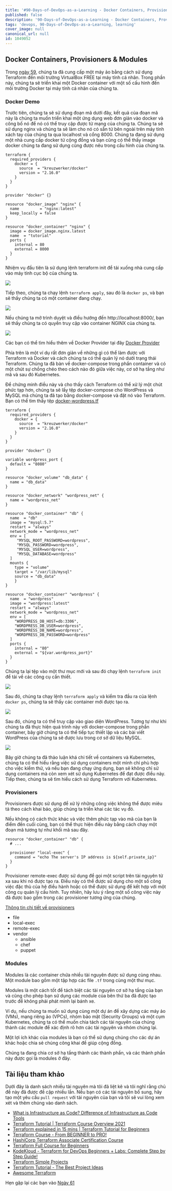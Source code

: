 ```yaml
---
title: '#90-Days-of-DevOps-as-a-Learning - Docker Containers, Provisioners & Modules - Ngày 60'
published: false
description: '90-Days-of-DevOps-as-a-Learning - Docker Containers, Provisioners & Modules'
tags: 'devops, 90-Days-of-DevOps-as-a-Learning, learning'
cover_image: null
canonical_url: null
id: 1049052
---
```

## Docker Containers, Provisioners & Modules

Trong [ngày 59](day59.md), chúng ta đã cung cấp một máy ảo bằng cách sử dụng Terraform đến môi trường VirtualBox FREE tại máy tính cá nhân. Trong phần này, chúng ta sẽ triển khai một Docker container với một số cấu hình đến môi trường Docker tại máy tính cá nhân của chúng ta.

### Docker Demo

Trước tiên, chúng ta sẽ sử dụng đoạn mã dưới đây, kết quả của đoạn mã này là chúng ta muốn triển khai một ứng dụng web đơn giản vào docker và công bố nó để nó có thể truy cập được từ mạng của chúng ta. Chúng ta sẽ sử dụng nginx và chúng ta sẽ làm cho nó có sẵn từ bên ngoài trên máy tính xách tay của chúng ta qua localhost và cổng 8000. Chúng ta đang sử dụng một nhà cung cấp docker từ cộng đồng và bạn cũng có thể thấy image docker chúng ta đang sử dụng cũng được nêu trong cấu hình của chúng ta.

```
terraform {
  required_providers {
    docker = {
      source  = "kreuzwerker/docker"
      version = "2.16.0"
    }
  }
}

provider "docker" {}

resource "docker_image" "nginx" {
  name         = "nginx:latest"
  keep_locally = false
}

resource "docker_container" "nginx" {
  image = docker_image.nginx.latest
  name  = "tutorial"
  ports {
    internal = 80
    external = 8000
  }
}
```

Nhiệm vụ đầu tiên là sử dụng lệnh terraform init để tải xuống nhà cung cấp vào máy tính cục bộ của chúng ta.

![](../../Days/Images/Day60_IAC1.png)

Tiếp theo, chúng ta chạy lệnh `terraform apply`, sau đó là `docker ps`, và bạn sẽ thấy chúng ta có một container đang chạy.

![](../../Days/Images/Day60_IAC2.png)

Nếu chúng ta mở trình duyệt và điều hướng đến http://localhost:8000/, bạn sẽ thấy chúng ta có quyền truy cập vào container NGINX của chúng ta.

![](../../Days/Images/Day60_IAC3.png)

Các bạn có thể tìm hiểu thêm về Docker Provider tại đây [Docker Provider](https://registry.terraform.io/providers/kreuzwerker/docker/latest/docs/resources/container)

Phía trên là một ví dụ rất đơn giản về những gì có thể làm được với Terraform và Docker và cách chúng ta có thể quản lý nó dưới trạng thái Terraform. Chúng ta đã bàn về docker-compose trong phần container và có một chút sự chồng chéo theo cách nào đó giữa việc này, cơ sở hạ tầng như mã và sau đó Kubernetes.

Để chứng minh điều này và cho thấy cách Terraform có thể xử lý một chút phức tạp hơn, chúng ta sẽ lấy tệp docker-compose cho WordPress và MySQL mà chúng ta đã tạo bằng docker-compose và đặt nó vào Terraform. Bạn có thể tìm thấy tệp [docker-wordpress.tf](2022/Days/IaC/Docker-WordPress/docker-WordPress.tf)

```
terraform {
  required_providers {
    docker = {
      source  = "kreuzwerker/docker"
      version = "2.16.0"
    }
  }
}

provider "docker" {}

variable wordpress_port {
  default = "8080"
}

resource "docker_volume" "db_data" {
  name = "db_data"
}

resource "docker_network" "wordpress_net" {
  name = "wordpress_net"
}

resource "docker_container" "db" {
  name  = "db"
  image = "mysql:5.7"
  restart = "always"
  network_mode = "wordpress_net"
  env = [
     "MYSQL_ROOT_PASSWORD=wordpress",
     "MYSQL_PASSWORD=wordpress",
     "MYSQL_USER=wordpress",
     "MYSQL_DATABASE=wordpress"
  ]
  mounts {
    type = "volume"
    target = "/var/lib/mysql"
    source = "db_data"
    }
}

resource "docker_container" "wordpress" {
  name  = "wordpress"
  image = "wordpress:latest"
  restart = "always"
  network_mode = "wordpress_net"
  env = [
    "WORDPRESS_DB_HOST=db:3306",
    "WORDPRESS_DB_USER=wordpress",
    "WORDPRESS_DB_NAME=wordpress",
    "WORDPRESS_DB_PASSWORD=wordpress"
  ]
  ports {
    internal = "80"
    external = "${var.wordpress_port}"
  }
}
```

Chúng ta lại tệp vào một thư mục mới và sau đó chạy lệnh `terraform init` để tải về các công cụ cần thiết.

![](../../Days/Images/Day60_IAC4.png)

Sau đó, chúng ta chạy lệnh `terraform apply` và kiểm tra đầu ra của lệnh `docker ps`, chúng ta sẽ thấy các container mới được tạo ra.

![](../../Days/Images/Day60_IAC5.png)

Sau đó, chúng ta có thể truy cập vào giao diện WordPress. Tương tự như khi chúng ta đã thực hiện quá trình này với docker-compose trong phần container, bây giờ chúng ta có thể tiếp tục thiết lập và các bài viết WordPress của chúng ta sẽ được lưu trong cơ sở dữ liệu MySQL.

![](../../Days/Images/Day60_IAC6.png)

Bây giờ chúng ta đã thảo luận khá chi tiết về containers và Kubernetes, chúng ta có thể hiểu rằng việc sử dụng containers một mình chỉ phù hợp cho việc kiểm thử, và nếu bạn đang chạy ứng dụng, bạn sẽ không chỉ sử dụng containers mà còn xem xét sử dụng Kubernetes để đạt được điều này. Tiếp theo, chúng ta sẽ tìm hiểu cách sử dụng Terraform với Kubernetes.

### Provisioners

Provisioners được sử dụng để xử lý những công việc không thể được miêu tả theo cách khai báo, giúp chúng ta triển khai các tác vụ đó.

Nếu không có cách thức khác và việc thêm phức tạp vào mã của bạn là điểm đến cuối cùng, bạn có thể thực hiện điều này bằng cách chạy một đoạn mã tương tự như khối mã sau đây.

```
resource "docker_container" "db" {
  # ...

  provisioner "local-exec" {
    command = "echo The server's IP address is ${self.private_ip}"
  }
}

```

Provisioner remote-exec được sử dụng để gọi một script trên tài nguyên từ xa sau khi nó được tạo ra. Điều này có thể được sử dụng cho một số công việc đặc thù của hệ điều hành hoặc có thể được sử dụng để kết hợp với một công cụ quản lý cấu hình. Tuy nhiên, hãy lưu ý rằng một số công việc này đã được bao gồm trong các provisioner tương ứng của chúng.

[Thông tin chi tiết về provisioners](https://www.terraform.io/language/resources/provisioners/syntax)

- file
- local-exec
- remote-exec
- vendor
  - ansible
  - chef
  - puppet

### Modules

Modules là các container chứa nhiều tài nguyên được sử dụng cùng nhau. Một module bao gồm một tập hợp các file `.tf` trong cùng một thư mục.

Modules là một cách tốt để tách biệt các tài nguyên cơ sở hạ tầng của bạn và cũng cho phép bạn sử dụng các module của bên thứ ba đã được tạo trước để không phải phát minh lại bánh xe.

Ví dụ, nếu chúng ta muốn sử dụng cùng một dự án để xây dựng các máy ảo (VMs), mạng riêng ảo (VPCs), nhóm bảo mật (Security Groups) và một cụm Kubernetes, chúng ta có thể muốn chia tách các tài nguyên của chúng thành các module để xác định rõ hơn các tài nguyên và nhóm chúng lại.

Một lợi ích khác của modules là bạn có thể sử dụng chúng cho các dự án khác hoặc chia sẻ chúng công khai để giúp cộng đồng.

Chúng ta đang chia cơ sở hạ tầng thành các thành phần, và các thành phần này được gọi là modules ở đây.

## Tài liệu tham khảo

Dưới đây là danh sách nhiều tài nguyên mà tôi đã liệt kê và tôi nghĩ rằng chủ đề này đã được đề cập nhiều lần. Nếu bạn có các tài nguyên bổ sung, hãy tạo một yêu cầu `pull request` với tài nguyên của bạn và tôi sẽ vui lòng xem xét và thêm chúng vào danh sách.

- [What is Infrastructure as Code? Difference of Infrastructure as Code Tools](https://www.youtube.com/watch?v=POPP2WTJ8es)
- [Terraform Tutorial | Terraform Course Overview 2021](https://www.youtube.com/watch?v=m3cKkYXl-8o)
- [Terraform explained in 15 mins | Terraform Tutorial for Beginners](https://www.youtube.com/watch?v=l5k1ai_GBDE)
- [Terraform Course - From BEGINNER to PRO!](https://www.youtube.com/watch?v=7xngnjfIlK4&list=WL&index=141&t=16s)
- [HashiCorp Terraform Associate Certification Course](https://www.youtube.com/watch?v=V4waklkBC38&list=WL&index=55&t=111s)
- [Terraform Full Course for Beginners](https://www.youtube.com/watch?v=EJ3N-hhiWv0&list=WL&index=39&t=27s)
- [KodeKloud - Terraform for DevOps Beginners + Labs: Complete Step by Step Guide!](https://www.youtube.com/watch?v=YcJ9IeukJL8&list=WL&index=16&t=11s)
- [Terraform Simple Projects](https://terraform.joshuajebaraj.com/)
- [Terraform Tutorial - The Best Project Ideas](https://www.youtube.com/watch?v=oA-pPa0vfks)
- [Awesome Terraform](https://github.com/shuaibiyy/awesome-terraform)

Hẹn gặp lại các bạn vào [Ngày 61](day61.md)
